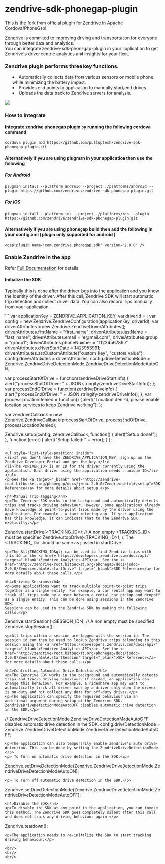 zendrive-sdk-phonegap-plugin
============================
This is the fork from official plugin for <a href="http://www.zendrive.com">Zendrive</a> in Apache Cordova/PhoneGap!

<a href="http://www.zendrive.com">Zendrive</a> is commited to improving driving and transportation for everyone through better data and analytics.
<br/>
You can integrate zendrive-sdk-phonegap-plugin in your application to get Zendrive's driver centric analytics and insights for your fleet.

<h3>Zendrive plugin performs three key functions.</h3>
<ul style="list-style-position: inside">
<li> Automatically collects data from various sensors on mobile phone while minimizing the battery impact.</li>
<li> Provides end points to application to manually start/end drives.</li>
<li> Uploads the data back to Zendrive servers for analysis. </li>
</ul>

<p class="center">
<img src="http://developers.zendrive.com/static/img/dev_intro_1.png" />

<h3>How to integrate</h3>

<h4>Integrate zendrive phonegap plugin by running the following cordova command</h4>
<code>cordova plugin add https://github.com/pulluptech/zendrive-sdk-phonegap-plugin.git</code>


<h4>Alternatively if you are using plugman in your application then use the following</h4>
<h5>For Android</h5>
<code>plugman install --platform android --project ./platforms/android --plugin https://github.com/zendrive/zendrive-sdk-phonegap-plugin.git</code>

<h5>For iOS</h5>
<code>plugman install --platform ios --project ./platforms/ios --plugin https://github.com/zendrive/zendrive-sdk-phonegap-plugin.git</code>


<h4>Alternatively if you are using phonegap build then add the following in your config.xml ( plugin only supported for android )</h4>
<code>&lt;gap:plugin name="com.zendrive.phonegap.sdk" version="2.0.0" /&gt;</code>


<h3>Enable Zendrive in the app</h3>
<p>Refer <a href="http://zendrive-root.bitbucket.org/phonegap/docs/jsdoc-2.0.0/Zendrive.html">Full Documentation</a> for details.</p>
<h4>Initialize the SDK</h4>
<p>Typically this is done after the driver logs into the application and you know the identity of the driver.
After this call, Zendrive SDK will start automatic trip detection and collect driver data. You can also record trips manually from your application.</p>
```
var applicationKey = ZENDRIVE_APPLICATION_KEY;
var driverId = <DRIVER_ID>;
var config = new Zendrive.ZendriveConfiguration(applicationKey, driverId);
var driverAttributes = new Zendrive.ZendriveDriverAttributes();
driverAttributes.firstName = "first_name";
driverAttributes.lastName = "last_name";
driverAttributes.email = "e@mail.com";
driverAttributes.group = "group1";
driverAttributes.phoneNumber = "11234567890"
driverAttributes.driverStartDate = 1428953991;
driverAttributes.setCustomAttribute("custom_key", "custom_value");
config.driverAttributes = driverAttributes;
config.driveDetectionMode = Zendrive.ZendriveDriveDetectionMode.ZendriveDriveDetectionModeAutoON;

var processStartOfDrive = function(zendriveDriveStartInfo) {
    alert("processStartOfDrive: " + JSON.stringify(zendriveDriveStartInfo));
};
var processEndOfDrive = function(zendriveDriveInfo) {
    alert("processEndOfDrive: " + JSON.stringify(zendriveDriveInfo));
};
var processLocationDenied = function() {
    alert("Location denied, please enable location services to keep Zendrive working");
};

var zendriveCallback = new Zendrive.ZendriveCallback(processStartOfDrive,
    processEndOfDrive, processLocationDenied);

Zendrive.setup(config, zendriveCallback,
    function() {
        alert("Setup done!");
    },
    function (error) {
        alert("Setup failed: " + error);
    }
);
```

<ul style="list-style-position: inside">
<li>If you don't have the ZENDRIVE_APPLICATION_KEY, sign up on the Zendrive Developer Portal and get the key.</li>
<li>The <DRIVER_ID> is an ID for the driver currently using the application. Each driver using the application needs a unique ID</li>
</ul>
<p>See the <a target="_blank" href="http://zendrive-root.bitbucket.org/phonegap/docs/jsdoc-2.0.0/Zendrive.html#.setup">SDK Reference</a> for more details about setup.</p>

<h4>Manual Trip Tagging</h4>
<p>The Zendrive SDK works in the background and automatically detects trips and tracks driving behaviour. However, some applications already have knowledge of point-to-point trips made by the driver using the application. For example - a taxi metering app. If your application has this knowledge, it can indicate that to the Zendrive SDK explicitly.</p>
```
Zendrive.startDrive(<TRACKING_ID>);  // A non empty <TRACKING_ID> must be specified
Zendrive.stopDrive(<TRACKING_ID>);  // The <TRACKING_ID> should be same as passed in startDrive
```
<p>The &lt;TRACKING_ID&gt; can be used to find Zendrive trips with this ID in the <a href="https://developers.zendrive.com/docs/api/" target="_blank">Zendrive Analytics API</a>. See the <a href="http://zendrive-root.bitbucket.org/phonegap/docs/jsdoc-2.0.0/Zendrive.html#.startDrive" target="_blank">SDK Reference</a> for more details about these calls.</p>

<h4>Driving Sessions</h4>
<p>Some applications want to track multiple point-to-point trips together as a single entity. For example, a car rental app may want to track all trips made by a user between a rental car pickup and dropoff as a single entity. This can be done using sessions in the Zendrive SDK.
Sessions can be used in the Zendrive SDK by making the following calls.</p>
```
Zendrive.startSession(<SESSION_ID>);  // A non empty <SESSION ID> must be specified
Zendrive.stopSession();
```
<p>All trips within a session are tagged with the session id. The session id can then be used to lookup Zendrive trips belonging to this session using the <a href="https://developers.zendrive.com/docs/api/" target="_blank">Zendrive Analytics API</a>. See the <a href="http://zendrive-root.bitbucket.org/phonegap/docs/jsdoc-2.0.0/Zendrive.html#.startSession" target="_blank">SDK Reference</a> for more details about these calls.</p>

<h4>Controlling Automatic Drive Detection</h4>
<p>The Zendrive SDK works in the background and automatically detects trips and tracks driving behaviour. If needed, an application can change this behaviour. For example, a rideshare app may want to automatically track all drives made by a driver only when the driver is on-duty and not collect any data for off-duty drives.</p>
<p>The application can specify the required behaviour via an additional argument during setup of the Zendrive SDK. ZendriveDriveDetectionModeAutoOFF disables automatic drive detection in the SDK.</p>
```
// ZendriveDriveDetectionMode.ZendriveDriveDetectionModeAutoOFF disables automatic drive detection in the SDK.
config.driveDetectionMode = Zendrive.ZendriveDriveDetectionMode.ZendriveDriveDetectionModeAutoOFF;
```
<p>The application can also temporarily enable Zendrive's auto drive-detection. This can be done by setting the ZendriveDriveDetectionMode.</p>
<p> To Turn on automatic drive detection in the SDK.</p>
```
Zendrive.setDriveDetectionMode(Zendrive.ZendriveDriveDetectionMode.ZendriveDriveDetectionModeAutoON);
```
<p> To Turn off automatic drive detection in the SDK.</p>
```
Zendrive.setDriveDetectionMode(Zendrive.ZendriveDriveDetectionMode.ZendriveDriveDetectionModeAutoOFF);
```
<h4>Disable the SDK</h4>
<p>To disable the SDK at any point in the application, you can invoke this method. The Zendrive SDK goes completely silent after this call and does not track any driving behaviour again.</p>
```
Zendrive.teardown();
```
<p>The application needs to re-initalize the SDK to start tracking driving behaviour.</p>

<br/>
<br/>
<br/>
